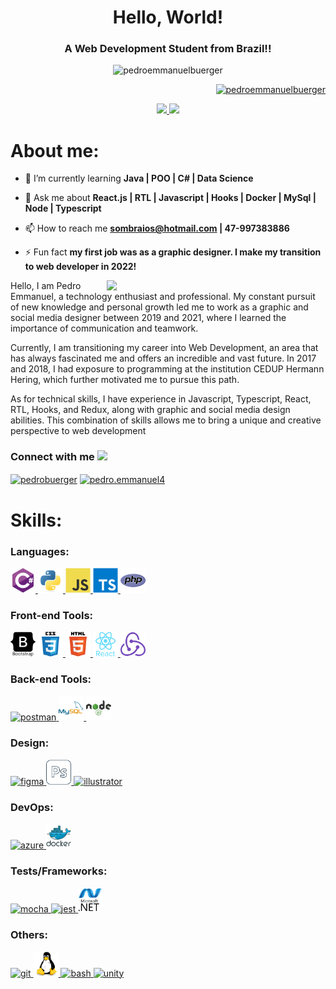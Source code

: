 <h1 align="center">Hello, World!</h1>
<h3 align="center">A Web Development Student from Brazil!!</h3>
<p align="center"> <img src="https://komarev.com/ghpvc/?username=pedroemmanuelbuerger&label=Profile%20views&color=0e75b6&style=flat" alt="pedroemmanuelbuerger" /> </p>



<p align="right"> <a href="https://github.com/ryo-ma/github-profile-trophy" ><img  src="https://github-profile-trophy.vercel.app/?username=pedroemmanuelbuerger&theme=dracula&rank=S,AAA,AA,A,B,C&margin-w=15&margin-h=15&no-bg=true" alt="pedroemmanuelbuerger" /></a> </p>

<div align="center">
  <a href="https://github.com/PedroEmmanuelBuerger">
  <img height="165em"  src="https://github-readme-stats.vercel.app/api?username=PedroEmmanuelBuerger&show_icons=true&theme=dracula&include_all_commits=true&count_private=false"/>
  <img height="165em" src="https://github-readme-stats.vercel.app/api/top-langs/?username=PedroEmmanuelBuerger&layout=compact&langs_count=7&theme=dracula"/>
  </a>
</div>
<h1>About me:</h1>  
   
- 🌱 I’m currently learning **Java | POO | C# | Data Science**

- 💬 Ask me about **React.js | RTL | Javascript | Hooks | Docker | MySql | Node | Typescript**

- 📫 How to reach me **sombraios@hotmail.com | 47-997383886**

- ⚡ Fun fact **my first job was as a graphic designer. I make my transition to web developer in 2022!**


<p>
<img align="right" width="350" src="https://media0.giphy.com/media/wLNuW1tCKRiPmDV5Y4/giphy.gif?cid=ecf05e47fe812azlor7r1ju8811uqp9p9lre3ytf6el9dfw1&ep=v1_gifs_related&rid=giphy.gif&ct=g" />
Hello, I am Pedro Emmanuel, a technology enthusiast and professional. My constant pursuit of new knowledge and personal growth led me to work as a graphic and social media designer between 2019 and 2021, where I learned the importance of communication and teamwork.

Currently, I am transitioning my career into Web Development, an area that has always fascinated me and offers an incredible and vast future. In 2017 and 2018, I had exposure to programming at the institution CEDUP Hermann Hering, which further motivated me to pursue this path.

As for technical skills, I have experience in Javascript, Typescript, React, RTL, Hooks, and Redux, along with graphic and social media design abilities. This combination of skills allows me to bring a unique and creative perspective to web development
</p>
<h3 align="left">Connect with me <img src='https://raw.githubusercontent.com/ShahriarShafin/ShahriarShafin/main/Assets/handshake.gif' width="100" /></h3>

<p align="left">
<a href="https://linkedin.com/in/pedrobuerger" target="blank"><img align="center" src="https://raw.githubusercontent.com/rahuldkjain/github-profile-readme-generator/master/src/images/icons/Social/linked-in-alt.svg" alt="pedrobuerger" height="40" width="30" /></a>
<a href="https://fb.com/pedro.emmanuel4" target="blank"><img align="center" src="https://raw.githubusercontent.com/rahuldkjain/github-profile-readme-generator/master/src/images/icons/Social/facebook.svg" alt="pedro.emmanuel4" height="40" width="30" /></a>
</p>
<h1> Skills:</h1>
<h3 align="left">Languages:</h3>
<p align="left"> <a href="https://www.w3schools.com/cs/" target="_blank" rel="noreferrer"> <img src="https://raw.githubusercontent.com/devicons/devicon/master/icons/csharp/csharp-original.svg" alt="csharp" width="40" height="40"/> </a> <a href="https://www.python.org" target="_blank" rel="noreferrer"> <img src="https://raw.githubusercontent.com/devicons/devicon/master/icons/python/python-original.svg" alt="python" width="40" height="40"/> </a>  <a href="https://developer.mozilla.org/en-US/docs/Web/JavaScript" target="_blank" rel="noreferrer"> <img src="https://raw.githubusercontent.com/devicons/devicon/master/icons/javascript/javascript-original.svg" alt="javascript" width="40" height="40"/> </a>  <a href="https://www.typescriptlang.org/" target="_blank" rel="noreferrer"> <img src="https://raw.githubusercontent.com/devicons/devicon/master/icons/typescript/typescript-original.svg" alt="typescript" width="40" height="40"/>  </a>  <a href="https://www.php.net" target="_blank" rel="noreferrer"> <img src="https://raw.githubusercontent.com/devicons/devicon/master/icons/php/php-original.svg" alt="php" width="40" height="40"/> </a> </p>
<h3 align="left">Front-end Tools:</h3>
<p align="left">  <img src="https://raw.githubusercontent.com/devicons/devicon/master/icons/bootstrap/bootstrap-plain-wordmark.svg" alt="bootstrap" width="40" height="40"/> </a> <a href="https://www.w3schools.com/css/" target="_blank" rel="noreferrer"> <img src="https://raw.githubusercontent.com/devicons/devicon/master/icons/css3/css3-original-wordmark.svg" alt="css3" width="40" height="40"/> </a>  <a href="https://www.w3.org/html/" target="_blank" rel="noreferrer"> <img src="https://raw.githubusercontent.com/devicons/devicon/master/icons/html5/html5-original-wordmark.svg" alt="html5" width="40" height="40"/> </a> <a href="https://reactjs.org/" target="_blank" rel="noreferrer"> <img src="https://raw.githubusercontent.com/devicons/devicon/master/icons/react/react-original-wordmark.svg" alt="react" width="40" height="40"/> </a> <a href="https://redux.js.org" target="_blank" rel="noreferrer"> <img src="https://raw.githubusercontent.com/devicons/devicon/master/icons/redux/redux-original.svg" alt="redux" width="40" height="40"/>   </a> </p>
<h3 align="left">Back-end Tools:</h3>
<p align="left"> <a href="https://postman.com" target="_blank" rel="noreferrer"> <img src="https://www.vectorlogo.zone/logos/getpostman/getpostman-icon.svg" alt="postman" width="40" height="40"/> </a> <a href="https://www.mysql.com/" target="_blank" rel="noreferrer"> <img src="https://raw.githubusercontent.com/devicons/devicon/master/icons/mysql/mysql-original-wordmark.svg" alt="mysql" width="40" height="40"/> </a> <a href="https://nodejs.org" target="_blank" rel="noreferrer"> <img src="https://raw.githubusercontent.com/devicons/devicon/master/icons/nodejs/nodejs-original-wordmark.svg" alt="nodejs" width="40" height="40"/> </a> </p>
<h3 align="left">Design:</h3>
<p align="left"> <a href="https://www.figma.com/" target="_blank" rel="noreferrer"> <img src="https://www.vectorlogo.zone/logos/figma/figma-icon.svg" alt="figma" width="40" height="40"/> </a>  <a href="https://www.photoshop.com/en" target="_blank" rel="noreferrer"> <img src="https://raw.githubusercontent.com/devicons/devicon/master/icons/photoshop/photoshop-line.svg" alt="photoshop" width="40" height="40"/> </a>  <a href="https://www.adobe.com/in/products/illustrator.html" target="_blank" rel="noreferrer"> <img src="https://www.vectorlogo.zone/logos/adobe_illustrator/adobe_illustrator-icon.svg" alt="illustrator" width="40" height="40"/> </a> </p>
<h3 align="left">DevOps:</h3>
<p align="left"> <a href="https://azure.microsoft.com/en-in/" target="_blank" rel="noreferrer"> <img src="https://www.vectorlogo.zone/logos/microsoft_azure/microsoft_azure-icon.svg" alt="azure" width="40" height="40"/> </a>  <a href="https://getbootstrap.com" target="_blank" rel="noreferrer"> <a href="https://www.docker.com/" target="_blank" rel="noreferrer"> <img src="https://raw.githubusercontent.com/devicons/devicon/master/icons/docker/docker-original-wordmark.svg" alt="docker" width="40" height="40"/> </a> </p>
<h3 align="left">Tests/Frameworks:</h3>
<p align="left"> <a href="https://mochajs.org" target="_blank" rel="noreferrer"> <img src="https://www.vectorlogo.zone/logos/mochajs/mochajs-icon.svg" alt="mocha" width="40" height="40"/> </a>  <a href="https://jestjs.io" target="_blank" rel="noreferrer"> <img src="https://www.vectorlogo.zone/logos/jestjsio/jestjsio-icon.svg" alt="jest" width="40" height="40"/> </a> <a href="https://dotnet.microsoft.com/" target="_blank" rel="noreferrer"> <img src="https://raw.githubusercontent.com/devicons/devicon/master/icons/dot-net/dot-net-original-wordmark.svg" alt="dotnet" width="40" height="40"/> </a> </p>
<h3 align="left">Others:</h3>
<p align="left">  <a href="https://git-scm.com/" target="_blank" rel="noreferrer"> <img src="https://www.vectorlogo.zone/logos/git-scm/git-scm-icon.svg" alt="git" width="40" height="40"/> </a>   <a href="https://www.linux.org/" target="_blank" rel="noreferrer"> <img src="https://raw.githubusercontent.com/devicons/devicon/master/icons/linux/linux-original.svg" alt="linux" width="40" height="40"/> </a> <a href="https://www.gnu.org/software/bash/" target="_blank" rel="noreferrer"> <img src="https://www.vectorlogo.zone/logos/gnu_bash/gnu_bash-icon.svg" alt="bash" width="40" height="40"/> </a> <a href="https://unity.com/" target="_blank" rel="noreferrer"> <img src="https://www.vectorlogo.zone/logos/unity3d/unity3d-icon.svg" alt="unity" width="40" height="40"/> </a> </p>

